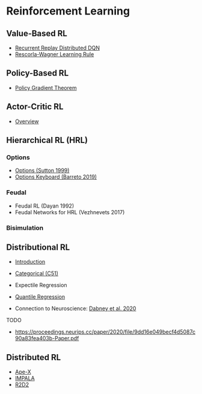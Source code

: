 # Reinforcement Learning

## Value-Based RL

- [Recurrent Replay Distributed DQN](reinforcement_learning/r2d2.md)
- [Rescorla-Wagner Learning Rule](reinforcement_learning/value_based/rescorla_wagner.md)


## Policy-Based RL
- [Policy Gradient Theorem](reinforcement_learning/policy_based/policy_gradient_theorem.md)

## Actor-Critic RL
- [Overview](reinforcement_learning/actor_critic_introduction.md)

## Hierarchical RL (HRL)

### Options
- [Options (Sutton 1999)](reinforcement_learning/hierarchical_rl/options_sutton_1999.md)
- [Options Keyboard (Barreto 2019)](reinforcement_learning/hierarchical_rl/options_keyboard_barreto_2019.md)

### Feudal
- Feudal RL (Dayan 1992)
- Feudal Networks for HRL (Vezhnevets 2017)

### Bisimulation



## Distributional RL

- [Introduction](reinforcement_learning/distributional_rl/distributional_introduction.md)
- [Categorical (C51)](reinforcement_learning/distributional_rl/distributional_c51.md)
- Expectile Regression  
- [Quantile Regression](reinforcement_learning/distributional_rl/distributional_quantile_regression.md)

- Connection to Neuroscience: [Dabney et al. 2020](https://www.nature.com/articles/s41586-019-1924-6)

TODO
- https://proceedings.neurips.cc/paper/2020/file/9dd16e049becf4d5087c90a83fea403b-Paper.pdf


## Distributed RL

- [Ape-X](reinforcement_learning/distributed_rl/distributed_ape_x.md)
- [IMPALA](reinforcement_learning/impala.md)
- [R2D2](reinforcement_learning/distributed_rl/distributed_r2d2.md)